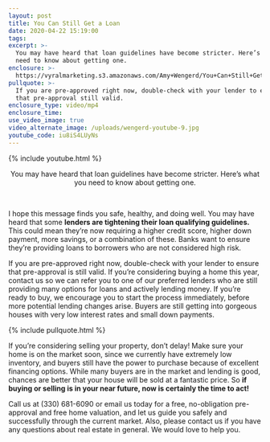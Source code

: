 ```yaml
---
layout: post
title: You Can Still Get a Loan
date: 2020-04-22 15:19:00
tags:
excerpt: >-
  You may have heard that loan guidelines have become stricter. Here’s what you
  need to know about getting one.
enclosure: >-
  https://vyralmarketing.s3.amazonaws.com/Amy+Wengerd/You+Can+Still+Get+a+Loan+(1).mp4
pullquote: >-
  If you are pre-approved right now, double-check with your lender to ensure
  that pre-approval still valid.
enclosure_type: video/mp4
enclosure_time:
use_video_image: true
video_alternate_image: /uploads/wengerd-youtube-9.jpg
youtube_code: iu8iS4LUyNs
---
```


{% include youtube.html %}

<center>You may have heard that loan guidelines have become stricter. Here&rsquo;s what you need to know about getting one.</center>

&nbsp;

I hope this message finds you safe, healthy, and doing well. You may have heard that some **lenders are tightening their loan qualifying guidelines.** This could mean they’re now requiring a higher credit score, higher down payment, more savings, or a combination of these. Banks want to ensure they’re providing loans to borrowers who are not considered high risk.&nbsp;

If you are pre-approved right now, double-check with your lender to ensure that pre-approval is still valid. If you’re considering buying a home this year, contact us so we can refer you to one of our preferred lenders who are still providing many options for loans and actively lending money. If you’re ready to buy, we encourage you to start the process immediately, before more potential lending changes arise. Buyers are still getting into gorgeous houses with very low interest rates and small down payments.&nbsp;

{% include pullquote.html %}

If you’re considering selling your property, don’t delay\! Make sure your home is on the market soon, since we currently have extremely low inventory, and buyers still have the power to purchase because of excellent financing options. While many buyers are in the market and lending is good, chances are better that your house will be sold at a fantastic price. So **if buying or selling is in your near future, now is certainly the time to act\!&nbsp;**

Call us at (330) 681-6090 or email us today for a free, no-obligation pre-approval and free home valuation, and let us guide you safely and successfully through the current market. Also, please contact us if you have any questions about real estate in general. We would love to help you.&nbsp;

